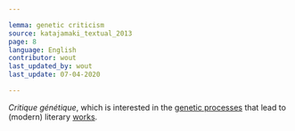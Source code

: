 ```yaml
---

lemma: genetic criticism
source: katajamaki_textual_2013
page: 8
language: English
contributor: wout
last_updated_by: wout
last_update: 07-04-2020

---
```


_Critique génétique_, which is interested in the [genetic processes](writingProcess.html) that lead to (modern) literary [works](work.html).
